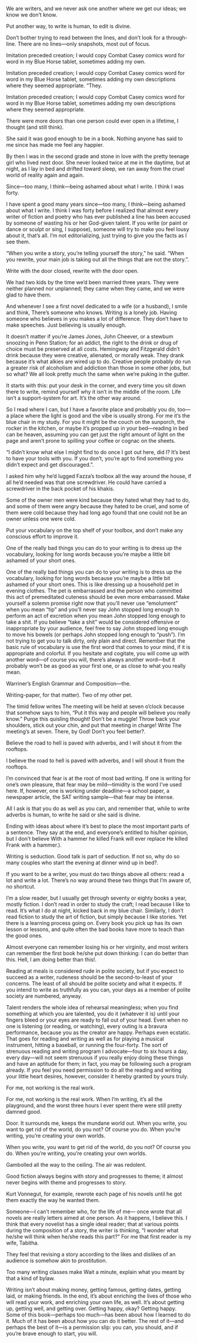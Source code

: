 

We are writers, and we never ask one another where we get our ideas; we know we don’t know.

Put another way, to write is human, to edit is divine.

Don’t bother trying to read between the lines, and don’t look for a through-line. There are no lines—only snapshots, most out of focus.

Imitation preceded creation; I would copy Combat Casey comics word for word in my Blue Horse tablet, sometimes adding my own.

Imitation preceded creation; I would copy Combat Casey comics word for word in my Blue Horse tablet, sometimes adding my own descriptions where they seemed appropriate. “They.

Imitation preceded creation; I would copy Combat Casey comics word for word in my Blue Horse tablet, sometimes adding my own descriptions where they seemed appropriate.

There were more doors than one person could ever open in a lifetime, I thought (and still think).

She said it was good enough to be in a book. Nothing anyone has said to me since has made me feel any happier.

By then I was in the second grade and stone in love with the pretty teenage girl who lived next door. She never looked twice at me in the daytime, but at night, as I lay in bed and drifted toward sleep, we ran away from the cruel world of reality again and again.

Since—too many, I think—being ashamed about what I write. I think I was forty.

I have spent a good many years since—too many, I think—being ashamed about what I write. I think I was forty before I realized that almost every writer of fiction and poetry who has ever published a line has been accused by someone of wasting his or her God-given talent. If you write (or paint or dance or sculpt or sing, I suppose), someone will try to make you feel lousy about it, that’s all. I’m not editorializing, just trying to give you the facts as I see them.

“When you write a story, you’re telling yourself the story,” he said. “When you rewrite, your main job is taking out all the things that are not the story.”.

Write with the door closed, rewrite with the door open.

We had two kids by the time we’d been married three years. They were neither planned nor unplanned; they came when they came, and we were glad to have them.

And whenever I see a first novel dedicated to a wife (or a husband), I smile and think, There’s someone who knows. Writing is a lonely job. Having someone who believes in you makes a lot of difference. They don’t have to make speeches. Just believing is usually enough.

It doesn’t matter if you’re James Jones, John Cheever, or a stewbum snoozing in Penn Station; for an addict, the right to the drink or drug of choice must be preserved at all costs. Hemingway and Fitzgerald didn’t drink because they were creative, alienated, or morally weak. They drank because it’s what alkies are wired up to do. Creative people probably do run a greater risk of alcoholism and addiction than those in some other jobs, but so what? We all look pretty much the same when we’re puking in the gutter.

It starts with this: put your desk in the corner, and every time you sit down there to write, remind yourself why it isn’t in the middle of the room. Life isn’t a support-system for art. It’s the other way around.

So I read where I can, but I have a favorite place and probably you do, too—a place where the light is good and the vibe is usually strong. For me it’s the blue chair in my study. For you it might be the couch on the sunporch, the rocker in the kitchen, or maybe it’s propped up in your bed—reading in bed can be heaven, assuming you can get just the right amount of light on the page and aren’t prone to spilling your coffee or cognac on the sheets.

“I didn’t know what else I might find to do once I got out here, did I? It’s best to have your tools with you. If you don’t, you’re apt to find something you didn’t expect and get discouraged.”.

I asked him why he’d lugged Fazza’s toolbox all the way around the house, if all he’d needed was that one screwdriver. He could have carried a screwdriver in the back pocket of his khakis.

Some of the owner men were kind because they hated what they had to do, and some of them were angry because they hated to be cruel, and some of them were cold because they had long ago found that one could not be an owner unless one were cold.

Put your vocabulary on the top shelf of your toolbox, and don’t make any conscious effort to improve it.

One of the really bad things you can do to your writing is to dress up the vocabulary, looking for long words because you’re maybe a little bit ashamed of your short ones.

One of the really bad things you can do to your writing is to dress up the vocabulary, looking for long words because you’re maybe a little bit ashamed of your short ones. This is like dressing up a household pet in evening clothes. The pet is embarrassed and the person who committed this act of premeditated cuteness should be even more embarrassed. Make yourself a solemn promise right now that you’ll never use “emolument” when you mean “tip” and you’ll never say John stopped long enough to perform an act of excretion when you mean John stopped long enough to take a shit. If you believe “take a shit” would be considered offensive or inappropriate by your audience, feel free to say John stopped long enough to move his bowels (or perhaps John stopped long enough to “push”). I’m not trying to get you to talk dirty, only plain and direct. Remember that the basic rule of vocabulary is use the first word that comes to your mind, if it is appropriate and colorful. If you hesitate and cogitate, you will come up with another word—of course you will, there’s always another word—but it probably won’t be as good as your first one, or as close to what you really mean.

Warriner’s English Grammar and Composition—the.

Writing-paper, for that matter). Two of my other pet.

The timid fellow writes The meeting will be held at seven o’clock because that somehow says to him, “Put it this way and people will believe you really know.” Purge this quisling thought! Don’t be a muggle! Throw back your shoulders, stick out your chin, and put that meeting in charge! Write The meeting’s at seven. There, by God! Don’t you feel better?.

Believe the road to hell is paved with adverbs, and I will shout it from the rooftops.

I believe the road to hell is paved with adverbs, and I will shout it from the rooftops.

I’m convinced that fear is at the root of most bad writing. If one is writing for one’s own pleasure, that fear may be mild—timidity is the word I’ve used here. If, however, one is working under deadline—a school paper, a newspaper article, the SAT writing sample—that fear may be intense.

All I ask is that you do as well as you can, and remember that, while to write adverbs is human, to write he said or she said is divine.

Ending with ideas about where it’s best to place the most important parts of a sentence. They say at the end, and everyone’s entitled to his/her opinion, but I don’t believe With a hammer he killed Frank will ever replace He killed Frank with a hammer.).

Writing is seduction. Good talk is part of seduction. If not so, why do so many couples who start the evening at dinner wind up in bed?.

If you want to be a writer, you must do two things above all others: read a lot and write a lot. There’s no way around these two things that I’m aware of, no shortcut.

I’m a slow reader, but I usually get through seventy or eighty books a year, mostly fiction. I don’t read in order to study the craft; I read because I like to read. It’s what I do at night, kicked back in my blue chair. Similarly, I don’t read fiction to study the art of fiction, but simply because I like stories. Yet there is a learning process going on. Every book you pick up has its own lesson or lessons, and quite often the bad books have more to teach than the good ones.

Almost everyone can remember losing his or her virginity, and most writers can remember the first book he/she put down thinking: I can do better than this. Hell, I am doing better than this!.

Reading at meals is considered rude in polite society, but if you expect to succeed as a writer, rudeness should be the second-to-least of your concerns. The least of all should be polite society and what it expects. If you intend to write as truthfully as you can, your days as a member of polite society are numbered, anyway.

Talent renders the whole idea of rehearsal meaningless; when you find something at which you are talented, you do it (whatever it is) until your fingers bleed or your eyes are ready to fall out of your head. Even when no one is listening (or reading, or watching), every outing is a bravura performance, because you as the creator are happy. Perhaps even ecstatic. That goes for reading and writing as well as for playing a musical instrument, hitting a baseball, or running the four-forty. The sort of strenuous reading and writing program I advocate—four to six hours a day, every day—will not seem strenuous if you really enjoy doing these things and have an aptitude for them; in fact, you may be following such a program already. If you feel you need permission to do all the reading and writing your little heart desires, however, consider it hereby granted by yours truly.

For me, not working is the real work.

For me, not working is the real work. When I’m writing, it’s all the playground, and the worst three hours I ever spent there were still pretty damned good.

Door. It surrounds me, keeps the mundane world out. When you write, you want to get rid of the world, do you not? Of course you do. When you’re writing, you’re creating your own worlds.

When you write, you want to get rid of the world, do you not? Of course you do. When you’re writing, you’re creating your own worlds.

Gambolled all the way to the ceiling. The air was redolent.

Good fiction always begins with story and progresses to theme; it almost never begins with theme and progresses to story.

Kurt Vonnegut, for example, rewrote each page of his novels until he got them exactly the way he wanted them.

Someone—I can’t remember who, for the life of me— once wrote that all novels are really letters aimed at one person. As it happens, I believe this. I think that every novelist has a single ideal reader; that at various points during the composition of a story, the writer is thinking, “I wonder what he/she will think when he/she reads this part?” For me that first reader is my wife, Tabitha.

They feel that revising a story according to the likes and dislikes of an audience is somehow akin to prostitution.

Too many writing classes make Wait a minute, explain what you meant by that a kind of bylaw.

Writing isn’t about making money, getting famous, getting dates, getting laid, or making friends. In the end, it’s about enriching the lives of those who will read your work, and enriching your own life, as well. It’s about getting up, getting well, and getting over. Getting happy, okay? Getting happy. Some of this book—perhaps too much—has been about how I learned to do it. Much of it has been about how you can do it better. The rest of it—and perhaps the best of it—is a permission slip: you can, you should, and if you’re brave enough to start, you will.


